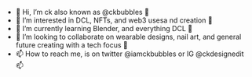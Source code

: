 - 👋 Hi, I’m ck also known as @ckbubbles 👋
- 👀 I’m interested in DCL, NFTs, and web3 usesa nd creation 👀
- 🌱 I’m currently learning Blender, and everything DCL 🌱
- 💞️ I’m looking to collaborate on wearable designs, nail art, and general future creating with a tech focus 💞️
- 📫 How to reach me, is on twitter @iamckbubbles or IG @ckdesignedit 📫

<!---
ckbubbles/ckbubbles is a ✨ special ✨ repository because its `README.md` (this file) appears on your GitHub profile.
You can click the Preview link to take a look at your changes.
--->
